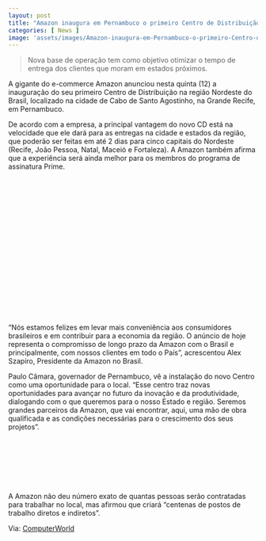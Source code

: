 ```yaml
---
layout: post
title: "Amazon inaugura em Pernambuco o primeiro Centro de Distribuição no Nordeste"
categories: [ News ]
image: 'assets/images/Amazon-inaugura-em-Pernambuco-o-primeiro-Centro-de-Distribuição-no-Nordeste.jpg'
---
```


> Nova base de operação tem como objetivo otimizar o tempo de entrega dos clientes que moram em estados próximos.

A gigante do e-commerce Amazon anunciou nesta quinta (12) a inauguração do seu primeiro Centro de Distribuição na região Nordeste do Brasil, localizado na cidade de Cabo de Santo Agostinho, na Grande Recife, em Pernambuco. 

De acordo com a empresa, a principal vantagem do novo CD está na velocidade que ele dará para as entregas na cidade e estados da região, que poderão ser feitas em até 2 dias para cinco capitais do Nordeste (Recife, João Pessoa, Natal, Maceió e Fortaleza). A Amazon também afirma que a experiência será ainda melhor para os membros do programa de assinatura Prime. 

<!-- QUADRADO -->
<script async src="//pagead2.googlesyndication.com/pagead/js/adsbygoogle.js"></script>
<ins class="adsbygoogle"
style="display:inline-block;width:336px;height:280px"
data-ad-client="ca-pub-2838251107855362"
data-ad-slot="5351066970"></ins>
<script>
(adsbygoogle = window.adsbygoogle || []).push({});
</script>

“Nós estamos felizes em levar mais conveniência aos consumidores brasileiros e em contribuir para a economia da região. O anúncio de hoje representa o compromisso de longo prazo da Amazon com o Brasil e principalmente, com nossos clientes em todo o País”, acrescentou Alex Szapiro, Presidente da Amazon no Brasil.  

Paulo Câmara, governador de Pernambuco, vê a instalação do novo Centro como uma oportunidade para o local. “Esse centro traz novas oportunidades para avançar no futuro da inovação e da produtividade, dialogando com o que queremos para o nosso Estado e região. Seremos grandes parceiros da Amazon, que vai encontrar, aqui, uma mão de obra qualificada e as condições necessárias para o crescimento dos seus projetos”. 

<!-- MINI ANÚNCIO -->
<script async src="//pagead2.googlesyndication.com/pagead/js/adsbygoogle.js"></script>
<!-- Games Root -->
<ins class="adsbygoogle"
style="display:inline-block;width:730px;height:95px"
data-ad-client="ca-pub-2838251107855362"
data-ad-slot="5351066970"></ins>
<script>
(adsbygoogle = window.adsbygoogle || []).push({});
</script>

A Amazon não deu número exato de quantas pessoas serão contratadas para trabalhar no local, mas afirmou que criará “centenas de postos de trabalho diretos e indiretos”.  

Via: [ComputerWorld](https://computerworld.com.br/2019/12/13/amazon-inaugura-em-pernambuco-o-primeiro-centro-de-distribuicao-no-nordeste/)
